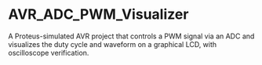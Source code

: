 # AVR_ADC_PWM_Visualizer
A Proteus-simulated AVR project that controls a PWM signal via an ADC and visualizes the duty cycle and waveform on a graphical LCD, with oscilloscope verification.
